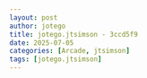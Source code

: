 ```yaml
---
layout: post
author: jotego
title: jotego.jtsimson - 3ccd5f9
date: 2025-07-05
categories: [Arcade, jtsimson]
tags: [jotego.jtsimson]
---
```


